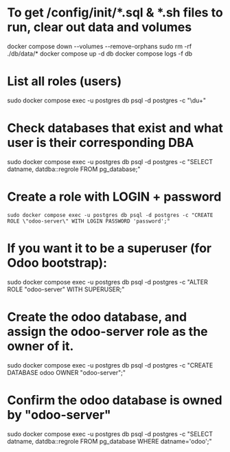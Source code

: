 # To get /config/init/*.sql & *.sh files to run, clear out data and volumes
docker compose down --volumes --remove-orphans
sudo rm -rf ./db/data/*
docker compose up -d db
docker compose logs -f db

# List all roles (users)
sudo docker compose exec -u postgres db psql -d postgres -c "\du+"

# Check databases that exist and what user is their corresponding DBA
sudo docker compose exec -u postgres db psql -d postgres -c "SELECT datname, datdba::regrole FROM pg_database;"

# Create a role with LOGIN + password

    sudo docker compose exec -u postgres db psql -d postgres -c "CREATE ROLE \"odoo-server\" WITH LOGIN PASSWORD 'password';"

# If you want it to be a superuser (for Odoo bootstrap):
sudo docker compose exec -u postgres db psql -d postgres -c "ALTER ROLE \"odoo-server\" WITH SUPERUSER;"

# Create the odoo database, and assign the odoo-server role as the owner of it.
sudo docker compose exec -u postgres db psql -d postgres -c "CREATE DATABASE odoo OWNER \"odoo-server\";"

# Confirm the odoo database is owned by "odoo-server"
sudo docker compose exec -u postgres db psql -d postgres -c "SELECT datname, datdba::regrole FROM pg_database WHERE datname='odoo';"
